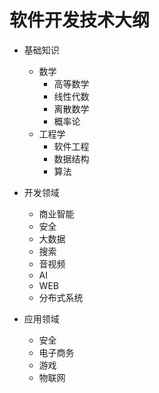 # 软件开发技术大纲


* 基础知识
  * 数学
    * 高等数学
    * 线性代数
    * 离散数学
    * 概率论
  * 工程学
    * 软件工程
    * 数据结构
    * 算法
 
* 开发领域
  * 商业智能
  * 安全
  * 大数据
  * 搜索
  * 音视频
  * AI
  * WEB
  * 分布式系统

* 应用领域
  * 安全
  * 电子商务
  * 游戏
  * 物联网
